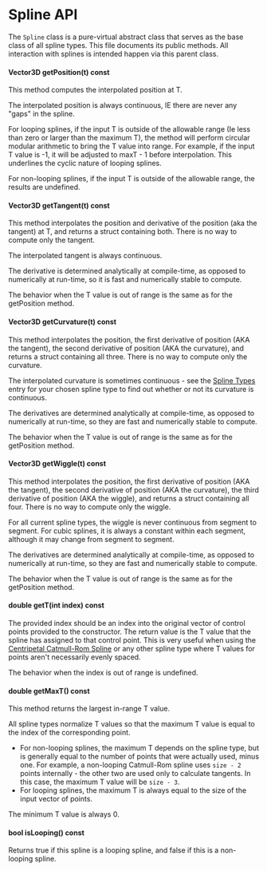 Spline API
=============

The `Spline` class is a pure-virtual abstract class that serves as the base class of all spline types. This file documents its public methods. All interaction with splines is intended happen via this parent class.

#### Vector3D getPosition(t) const
This method computes the interpolated position at T.

The interpolated position is always continuous, IE there are never any "gaps" in the spline.

For looping splines, if the input T is outside of the allowable range (Ie less than zero or larger than the maximum T), the method will perform circular modular arithmetic to bring the T value into range. For example, if the input T value is -1, it will be adjusted to maxT - 1 before interpolation. This underlines the cyclic nature of looping splines.

For non-looping splines, if the input T is outside of the allowable range, the results are undefined.

#### Vector3D getTangent(t) const
This method interpolates the position and derivative of the position (aka the tangent) at T, and returns a struct containing both. There is no way to compute only the tangent.

The interpolated tangent is always continuous.

The derivative is determined analytically at compile-time, as opposed to numerically at run-time, so it is fast and numerically stable to compute.

The behavior when the T value is out of range is the same as for the getPosition method.

#### Vector3D getCurvature(t) const
This method interpolates the position, the first derivative of position (AKA the tangent), the second derivative of position (AKA the curvature), and returns a struct containing all three. There is no way to compute only the curvature.

The interpolated curvature is sometimes continuous - see the [Spline Types](SplineTypes.md) entry for your chosen spline type to find out whether or not its curvature is continuous.

The derivatives are determined analytically at compile-time, as opposed to numerically at run-time, so they are fast and numerically stable to compute.

The behavior when the T value is out of range is the same as for the getPosition method.

#### Vector3D getWiggle(t) const
This method interpolates the position, the first derivative of position (AKA the tangent), the second derivative of position (AKA the curvature), the third derivative of position (AKA the wiggle), and returns a struct containing all four. There is no way to compute only the wiggle.

For all current spline types, the wiggle is never continuous from segment to segment. For cubic splines, it is always a constant within each segment, although it may change from segment to segment.

The derivatives are determined analytically at compile-time, as opposed to numerically at run-time, so they are fast and numerically stable to compute.

The behavior when the T value is out of range is the same as for the getPosition method.

#### double getT(int index) const
The provided index should be an index into the original vector of control points provided to the constructor. The return value is the T value that the spline has assigned to that control point. This is very useful when using the [Centripetal Catmull-Rom Spline](SplineTypes.md#centripetal-catmull-rom-spline) or any other spline type where T values for points aren't necessarily evenly spaced.

The behavior when the index is out of range is undefined.

#### double getMaxT() const
This method returns the largest in-range T value.

All spline types normalize T values so that the maximum T value is equal to the index of the corresponding point.
* For non-looping splines, the maximum T depends on the spline type, but is generally equal to the number of points that were actually used, minus one. For example, a non-looping Catmull-Rom spline uses `size - 2` points internally - the other two are used only to calculate tangents. In this case, the maximum T value will be `size - 3`.
* For looping splines, the maximum T is always equal to the size of the input vector of points.

The minimum T value is always 0.

#### bool isLooping() const
Returns true if this spline is a looping spline, and false if this is a non-looping spline.
